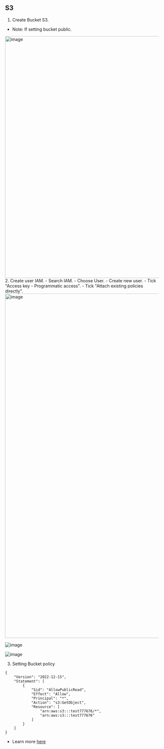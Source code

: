 ## S3

1. Create Bucket S3.
- Note: If setting bucket public.
<img width="794" alt="image" src="https://user-images.githubusercontent.com/61413434/207755682-2ec00b55-95cc-43cf-ba4c-2b7ecec47e3e.png">
2. Create user IAM.
- Search IAM.
- Choose User.
- Create new user.
- Tick "Access key - Programmatic access".
- Tick "Attach existing policies directly".
<img width="1130" alt="image" src="https://user-images.githubusercontent.com/61413434/207757308-9225327e-bcc7-4fa2-b51e-5923f211fbc1.png">

![image](https://user-images.githubusercontent.com/61413434/207790631-585d0566-92d6-455c-993b-d62c776b35e0.png)

![image](https://user-images.githubusercontent.com/61413434/207790578-a8b34c23-2b06-4f7c-bae1-fa63df8c67bb.png)

3. Setting Bucket policy
```
{
    "Version": "2022-12-15",
    "Statement": [
        {
            "Sid": "AllowPublicRead",
            "Effect": "Allow",
            "Principal": "*",
            "Action": "s3:GetObject",
            "Resource": [
                "arn:aws:s3:::test777676/*",
                "arn:aws:s3:::test777676"
            ]
        }
    ]
}

```
- Learn more [here](https://docs.aws.amazon.com/AmazonS3/latest/userguide/example-bucket-policies.html)
